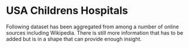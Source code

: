 # USA Childrens Hospitals
Following dataset has been aggregated from among a number of online sources including Wikipedia. There is still more information that has to be added but is in a shape that can provide enough insight.
